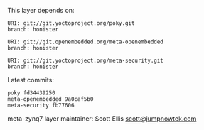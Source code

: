 This layer depends on:

    URI: git://git.yoctoproject.org/poky.git
    branch: honister

    URI: git://git.openembedded.org/meta-openembedded
    branch: honister

    URI: git://git.yoctoproject.org/meta-security.git
    branch: honister

Latest commits:

    poky fd34439250
    meta-openembedded 9a0caf5b0
    meta-security fb77606

meta-zynq7 layer maintainer: Scott Ellis <scott@jumpnowtek.com>
